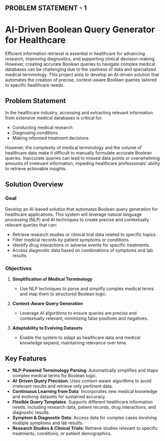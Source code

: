 ## PROBLEM STATEMENT - 1
# AI-Driven Boolean Query Generator for Healthcare

Efficient information retrieval is essential in healthcare for advancing research, improving diagnostics, and supporting clinical decision-making. However, creating accurate Boolean queries to navigate complex medical databases can be challenging due to the vastness of data and specialized medical terminology. This project aims to develop an AI-driven solution that automates the creation of precise, context-aware Boolean queries tailored to specific healthcare needs.

## Problem Statement

In the healthcare industry, accessing and extracting relevant information from extensive medical databases is critical for:

- Conducting medical research
- Diagnosing conditions
- Making informed treatment decisions

However, the complexity of medical terminology and the volume of healthcare data make it difficult to manually formulate accurate Boolean queries. Inaccurate queries can lead to missed data points or overwhelming amounts of irrelevant information, impeding healthcare professionals’ ability to retrieve actionable insights. 

## Solution Overview

### Goal

Develop an AI-based solution that automates Boolean query generation for healthcare applications. This system will leverage natural language processing (NLP) and AI techniques to create precise and contextually relevant queries that can:

- Retrieve research studies or clinical trial data related to specific topics.
- Filter medical records by patient symptoms or conditions.
- Identify drug interactions or adverse events for specific treatments.
- Access diagnostic data based on combinations of symptoms and lab results.

### Objectives

1. **Simplification of Medical Terminology**  
   - Use NLP techniques to parse and simplify complex medical terms and map them to structured Boolean logic.

2. **Context-Aware Query Generation**  
   - Leverage AI algorithms to ensure queries are precise and contextually relevant, minimizing false positives and negatives.

3. **Adaptability to Evolving Datasets**  
   - Enable the system to adapt as healthcare data and medical knowledge expand, maintaining relevance over time.

## Key Features

- **NLP-Powered Terminology Parsing**: Automatically simplifies and maps complex medical terms for Boolean logic.
- **AI-Driven Query Precision**: Uses context-aware algorithms to avoid irrelevant results and retrieve only pertinent data.
- **Continuous Learning from Data**: Incorporates new medical knowledge and evolving datasets for sustained accuracy.
- **Flexible Query Templates**: Supports different healthcare information needs, including research data, patient records, drug interactions, and diagnostic results.
- **Symptom & Diagnostic Data**: Access data for complex cases involving multiple symptoms and lab results.
- **Research Studies & Clinical Trials**: Retrieve studies relevant to specific treatments, conditions, or patient demographics.
